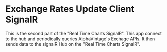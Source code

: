 # Exchange Rates Update Client SignalR
 This is the second part of the "Real Time Charts SignalR". This app connect to the hub and periodically queries AlphaVintage's Exchage APIs. It then sends data to the signalR Hub on the "Real Time Charts SignalR".

